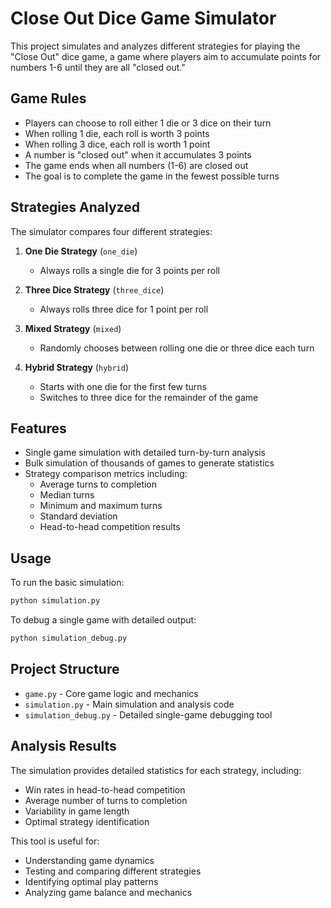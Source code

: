 # Close Out Dice Game Simulator

This project simulates and analyzes different strategies for playing the "Close Out" dice game, a game where players aim to accumulate points for numbers 1-6 until they are all "closed out."

## Game Rules

- Players can choose to roll either 1 die or 3 dice on their turn
- When rolling 1 die, each roll is worth 3 points
- When rolling 3 dice, each roll is worth 1 point
- A number is "closed out" when it accumulates 3 points
- The game ends when all numbers (1-6) are closed out
- The goal is to complete the game in the fewest possible turns

## Strategies Analyzed

The simulator compares four different strategies:

1. **One Die Strategy** (`one_die`)
   - Always rolls a single die for 3 points per roll

2. **Three Dice Strategy** (`three_dice`)
   - Always rolls three dice for 1 point per roll

3. **Mixed Strategy** (`mixed`)
   - Randomly chooses between rolling one die or three dice each turn

4. **Hybrid Strategy** (`hybrid`)
   - Starts with one die for the first few turns
   - Switches to three dice for the remainder of the game

## Features

- Single game simulation with detailed turn-by-turn analysis
- Bulk simulation of thousands of games to generate statistics
- Strategy comparison metrics including:
  - Average turns to completion
  - Median turns
  - Minimum and maximum turns
  - Standard deviation
  - Head-to-head competition results

## Usage

To run the basic simulation:
```bash
python simulation.py
```

To debug a single game with detailed output:
```bash
python simulation_debug.py
```


## Project Structure

- `game.py` - Core game logic and mechanics
- `simulation.py` - Main simulation and analysis code
- `simulation_debug.py` - Detailed single-game debugging tool

## Analysis Results

The simulation provides detailed statistics for each strategy, including:
- Win rates in head-to-head competition
- Average number of turns to completion
- Variability in game length
- Optimal strategy identification

This tool is useful for:
- Understanding game dynamics
- Testing and comparing different strategies
- Identifying optimal play patterns
- Analyzing game balance and mechanics
